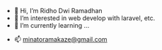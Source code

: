 - 👋 Hi, I’m Ridho Dwi Ramadhan
- 👀 I’m interested in web develop with laravel, etc.
- 🌱 I’m currently learning ...
<!-- - 💞️ I’m looking to collaborate on ... -->
- 📫 minatoramakaze@gmail.com

<!---
riodihan/riodihan is a ✨ special ✨ repository because its `README.md` (this file) appears on your GitHub profile.
You can click the Preview link to take a look at your changes.
--->
